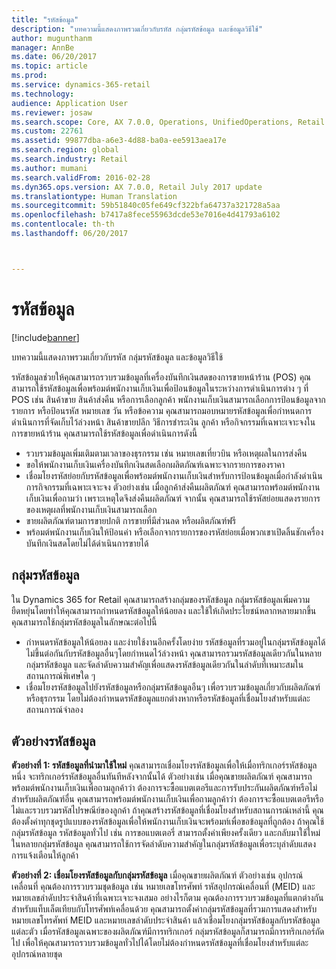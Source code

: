 ```yaml
---
title: "รหัสข้อมูล"
description: "บทความนี้แสดงภาพรวมเกี่ยวกับรหัส กลุ่มรหัสข้อมูล และข้อมูลวิธีใช้"
author: mugunthanm
manager: AnnBe
ms.date: 06/20/2017
ms.topic: article
ms.prod: 
ms.service: dynamics-365-retail
ms.technology: 
audience: Application User
ms.reviewer: josaw
ms.search.scope: Core, AX 7.0.0, Operations, UnifiedOperations, Retail
ms.custom: 22761
ms.assetid: 99877dba-a6e3-4d88-ba0a-ee5913aea17e
ms.search.region: global
ms.search.industry: Retail
ms.author: mumani
ms.search.validFrom: 2016-02-28
ms.dyn365.ops.version: AX 7.0.0, Retail July 2017 update
ms.translationtype: Human Translation
ms.sourcegitcommit: 59b51840c05fe649cf322bfa64737a321728a5aa
ms.openlocfilehash: b7417a8fece55963dcde53e7016e4d41793a6102
ms.contentlocale: th-th
ms.lasthandoff: 06/20/2017



---
```


# <a name="info-codes"></a>รหัสข้อมูล

[!include[banner](includes/banner.md)]


บทความนี้แสดงภาพรวมเกี่ยวกับรหัส กลุ่มรหัสข้อมูล และข้อมูลวิธีใช้

รหัสข้อมูลช่วยให้คุณสามารถรวบรวมข้อมูลที่เครื่องบันทึกเงินสดของการขายหน้าร้าน (POS)  คุณสามารถใช้รหัสข้อมูลเพื่อพร้อมต์พนักงานเก็บเงินเพื่อป้อนข้อมูลในระหว่างการดำเนินการต่าง ๆ ที่ POS เช่น สินค้าขาย สินค้าส่งคืน หรือการเลือกลูกค้า พนักงานเก็บเงินสามารถเลือกการป้อนข้อมูลจากรายการ หรือป้อนรหัส หมายเลข วัน หรือข้อความ คุณสามารถมอบหมายรหัสข้อมูลเพื่อกำหนดการดำเนินการที่จัดเก็บไว้ล่วงหน้า สินค้าขายปลีก วิธีการชำระเงิน ลูกค้า หรือกิจกรรมที่เฉพาะเจาะจงในการขายหน้าร้าน คุณสามารถใช้รหัสข้อมูลเพื่อดำเนินการดังนี้
-   รวบรวมข้อมูลเพิ่มเติมตามเวลาของธุรกรรม เช่น หมายเลขเที่ยวบิน หรือเหตุผลในการส่งคืน
-   ขอให้พนักงานเก็บเงินเครื่องบันทึกเงินสดเลือกผลิตภัณฑ์เฉพาะจากรายการของราคา
-   เชื่อมโยงรหัสย่อยกับรหัสข้อมูลเพื่อพร้อมต์พนักงานเก็บเงินสำหรับการป้อนข้อมูลเมื่อกำลังดำเนินการกิจกรรมที่เฉพาะเจาะจง ตัวอย่างเช่น เมื่อลูกค้าส่งคืนผลิตภัณฑ์ คุณสามารถพร้อมต์พนักงานเก็บเงินเพื่อถามว่า เพราะเหตุใดจึงส่งคืนผลิตภัณฑ์ จากนั้น คุณสามารถใช้รหัสย่อยแสดงรายการของเหตุผลที่พนักงานเก็บเงินสามารถเลือก
-   ขายผลิตภัณฑ์ตามการขายปกติ การขายที่มีส่วนลด หรือผลิตภัณฑ์ฟรี
-   พร้อมต์พนักงานเก็บเงินให้ป้อนค่า หรือเลือกจากรายการของรหัสย่อยเมื่อพวกเขาเปิดลิ้นชักเครื่องบันทึกเงินสดโดยไม่ได้ดำเนินการขายได้

## <a name="info-codes-group"></a>กลุ่มรหัสข้อมูล
ใน Dynamics 365 for Retail คุณสามารถสร้างกลุ่มของรหัสข้อมูล กลุ่มรหัสข้อมูลเพิ่มความยืดหยุ่นโดยทำให้คุณสามารถกำหนดรหัสข้อมูลให้น้อยลง และใช้ให้เกิดประโยชน์หลากหลายมากขึ้น คุณสามารถใช้กลุ่มรหัสข้อมูลในลักษณะต่อไปนี้
-   กำหนดรหัสข้อมูลให้น้อยลง และง่ายใช้งานอีกครั้งโดยง่าย รหัสข้อมูลที่รวมอยู่ในกลุ่มรหัสข้อมูลได้ไม่ขึ้นต่อกันกับรหัสข้อมูลอื่นๆโดยกำหนดไว้ล่วงหน้า คุณสามารถรวมรหัสข้อมูลเดียวกันในหลายกลุ่มรหัสข้อมูล และจัดลำดับความสำคัญเพื่อแสดงรหัสข้อมูลเดียวกันในลำดับที่เหมาะสมในสถานการณ์พิเศษใด ๆ
-   เชื่อมโยงรหัสข้อมูลไปยังรหัสข้อมูลหรือกลุ่มรหัสข้อมูลอืนๆ เพื่อรวบรวมข้อมูลเกี่ยวกับผลิตภัณฑ์หรือธุรกรรม โดยไม่ต้องกำหนดรหัสข้อมูลแยกต่างหากหรือรหัสข้อมูลที่เชื่อมโยงสำหรับแต่ละสถานการณ์จำลอง

## <a name="info-code-examples"></a>ตัวอย่างรหัสข้อมูล
**ตัวอย่างที่ 1: รหัสข้อมูลที่นำมาใช้ใหม่** คุณสามารถเชื่อมโยงรหัสข้อมูลเพื่อให้เมื่อทริกเกอร์รหัสข้อมูลหนึ่ง จะทริกเกอร์รหัสข้อมูลอื่นทันทีหลังจากนั้นได้ ตัวอย่างเช่น เมื่อคุณขายผลิตภัณฑ์ คุณสามารถพร้อมต์พนักงานเก็บเงินเพื่อถามลูกค้าว่า ต้องการจะซื้อแบตเตอรีและการรับประกันผลิตภัณฑ์หรือไม่ สำหรับผลิตภัณฑ์อื่น คุณสามารถพร้อมต์พนักงานเก็บเงินเพื่อถามลูกค้าว่า ต้องการจะซื้อแบตเตอรีหรือไม่และรวบรวมรหัสไปรษณีย์ของลูกค้า ถ้าคุณสร้างรหัสข้อมูลที่เชื่อมโยงสำหรับสถานการณ์เหล่านี้ คุณต้องตั้งค่าทุกชุดรูปแบบของรหัสข้อมูลเพื่อให้พนักงานเก็บเงินจะพร้อมท์เพื่อขอข้อมูลที่ถูกต้อง ถ้าคุณใช้กลุ่มรหัสข้อมูล รหัสข้อมูลทั่วไป เช่น การขอแบตเตอรี่ สามารถตั้งค่าเพียงครั้งเดียว และกลับมาใช้ใหม่ในหลายกลุ่มรหัสข้อมูล คุณสามารถใช้การจัดลำดับความสำคัญในกลุ่มรหัสข้อมูลเพื่อระบุลำดับแสดงการแจ้งเตือนให้ลูกค้า


**ตัวอย่างที่ 2: เชื่อมโยงรหัสข้อมูลกับกลุ่มรหัสข้อมูล** เมื่อคุณขายผลิตภัณฑ์ ตัวอย่างเช่น อุปกรณ์เคลื่อนที่ คุณต้องการรวบรวมชุดข้อมูล เช่น หมายเลขโทรศัพท์ รหัสอุปกรณ์เคลื่อนที่ (MEID) และหมายเลขลำดับประจำสินค้าที่เฉพาะเจาะจงเสมอ อย่างไรก็ตาม คุณต้องการรวบรวมข้อมูลที่แตกต่างกันสำหรับแท็บเล็ตเทียบกับโทรศัพท์เคลื่อนด้วย คุณสามารถตั้งค่ากลุ่มรหัสข้อมูลที่รวมการแสดงสำหรับหมายเลขโทรศัพท์ MEID และหมายเลขลำดับประจำสินค้า แล้วเชื่อมโยงกลุ่มรหัสข้อมูลกับรหัสข้อมูลแต่ละตัว เมื่อรหัสข้อมูลเฉพาะของผลิตภัณฑ์มีการทริกเกอร์ กลุ่มรหัสข้อมูลก็สามารถมีการทริกเกอร์ถัดไป เพื่อให้คุณสามารถรวบรวมข้อมูลทั่วไปได้โดยไม่ต้องกำหนดรหัสข้อมูลที่เชื่อมโยงสำหรับแต่ละอุปกรณ์หลายชุด

 



